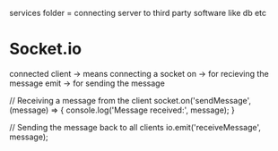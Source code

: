 services folder = connecting server to third party software like db etc 

# Socket.io
connected client -> means connecting a socket
on -> for recieving the message 
emit -> for sending the message 

// Receiving a message from the client
  socket.on('sendMessage', (message) => {
    console.log('Message received:', message);
  }

// Sending the message back to all clients
    io.emit('receiveMessage', message);